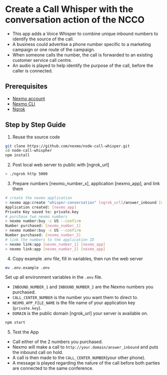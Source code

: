 # Create a Call Whisper with the conversation action of the NCCO
* This app adds a Voice Whisper to combine unique inbound numbers to identify the source of the call.
* A business could advertise a phone number specific to a marketing campaign or one route of the campaign.
* When someone calls the number, the call is forwarded to an existing customer service call centre.
* An audio is played to help identify the purpose of the call, before the caller is connected.

## Prerequisites
* [Nexmo account](https://dashboard.nexmo.com/sign-up)
* [Nexmo CLI](https://github.com/Nexmo/nexmo-cli)
* [Ngrok](https://ngrok.com/)


## Step by Step Guide
1. Reuse the source code
```sh
git clone https://github.com/nexmo/node-call-whisper.git
cd node-call-whispher
npm install
```
2. Post local web server to public with [ngrok_url]
```sh
> ./ngrok http 5000
```
3. Prepare numbers [nexmo_number_x], application [nexmo_app], and link them
```sh
# create the nexmo application
> nexmo app:create "whisper-conversation" [ngrok_url]/answer_inbound [ngrok_url]/event --keyfile private.key
Application created: [nexmo_app]
Private Key saved to: private.key
# purchase two nexmo numbers
> nexmo number:buy -c US --confirm
Number purchased: [nexmo_number_1]
> nexmo number:buy -c US --confirm
Number purchased: [nexmo_number_2]
# link the numbers to the application ID
> nexmo link:app [nexmo_number_1] [nexmo_app]
> nexmo link:app [nexmo_number_2] [nexmo_app]
```
4. Copy example .env file, fill in variables, then run the web server
```sh
mv .env.example .env
```
Set up all environment variables in the `.env` file.
* `INBOUND_NUMBER_1` and `INBOUND_NUMBER_2` are the Nexmo numbers you purchased.
* `CALL_CENTER_NUMBER` is the number you want them to direct to.
* `NEXMO_APP_FILE_NAME` is the file name of your application key (`private.key`).
* `DOMAIN` is the public domain [ngrok_url] your server is available on.
```sh
npm start
```
5. Test the App
* Call either of the 2 numbers you purchased.
* Nexmo will make a call to `http://your.domain/answer_inbound` and puts the inbound call on hold.
* A call is then made to the `CALL_CENTER_NUMBER`(your other phone).
* A message is played regarding the nature of the call before both parties are connected to the same conference.
